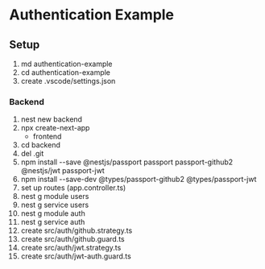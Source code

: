 # Authentication Example
## Setup

1. md authentication-example
2. cd authentication-example
3. create .vscode/settings.json
### Backend
1. nest new backend
2. npx create-next-app
    - frontend
3. cd backend
4. del .git
5. npm install --save @nestjs/passport passport passport-github2 @nestjs/jwt passport-jwt
6. npm install --save-dev @types/passport-github2 @types/passport-jwt
7. set up routes (app.controller.ts)
8. nest g module users
9. nest g service users
10. nest g module auth
11. nest g service auth
12. create src/auth/github.strategy.ts
13. create src/auth/github.guard.ts
14. create src/auth/jwt.strategy.ts
15. create src/auth/jwt-auth.guard.ts